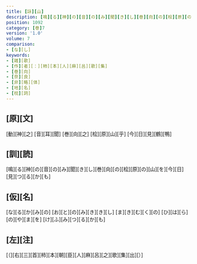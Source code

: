 ```yaml
---
title: [詠][山]
description: [鳴][る][神][の][音][の][み][聞][き][し][巻][向][の][桧][原][の][山][を][今][日][見][つ][る][か][も]
position: 1092
category: [巻]7
version: '1.0'
volume: 7
comparison:
- [な][し]
keywords:
- [雑][歌]
- [作][者][：][柿][本][人][麻][呂][歌][集]
- [巻][向]
- [奈][良]
- [非][略][体]
- [地][名]
- [枕][詞]
---
```


## [原][文]

[動][神][之] [音][耳][聞] [巻][向][之] [桧][原][山][乎] [今][日][見][鶴][鴨]

## [訓][読]

[鳴][る][神][の][音][の][み][聞][き][し][巻][向][の][桧][原][の][山][を][今][日][見][つ][る][か][も]

## [仮][名]

[な][る][か][み][の] [お][と][の][み][き][き][し] [ま][き][む][く][の] [ひ][は][ら][の][や][ま][を] [け][ふ][み][つ][る][か][も]

## [左][注]

[（][右][三][首][柿][本][朝][臣][人][麻][呂][之][歌][集][出][）]
